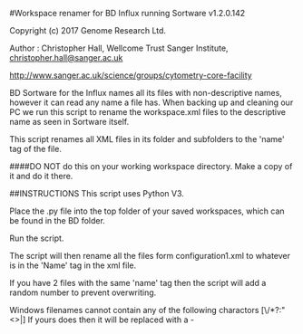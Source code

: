 #Workspace renamer for BD Influx running Sortware v1.2.0.142

Copyright (c) 2017 Genome Research Ltd.

Author : Christopher Hall, Wellcome Trust Sanger Institute, christopher.hall@sanger.ac.uk

http://www.sanger.ac.uk/science/groups/cytometry-core-facility


BD Sortware for the Influx names all its files with non-descriptive names, however it can read any name a file has.  When backing up and cleaning our PC we run this script to rename the workspace.xml files to the descriptive name as seen in Sortware itself.

This script renames all XML files in its folder and subfolders to the 'name' tag of the file.  

####DO NOT do this on your working workspace directory.  Make a copy of it and do it there.

##INSTRUCTIONS
This script uses Python V3.

Place the .py file into the top folder of your saved workspaces, which can be found in the BD folder.

Run the script.

The script will then rename all the files form configuration1.xml to whatever is in the 'Name' tag in the xml file. 

If you have 2 files with the same 'name' tag then the script will add a random number to prevent overwriting.

Windows filenames cannot contain any of the following charactors [\\/*?:"<>|] If yours does then it will be replaced with a -
